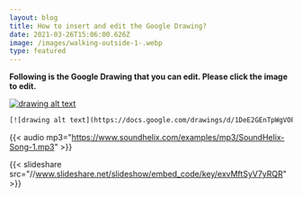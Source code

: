 ```yaml
---
layout: blog
title: How to insert and edit the Google Drawing?
date: 2021-03-26T15:06:00.626Z
image: /images/walking-outside-1-.webp
type: featured 
---
```

**Following is the Google Drawing that you can edit. Please click the image to edit.**

[![drawing alt text](https://docs.google.com/drawings/d/1DeE2GEnTpWgVOF4N9RTFcLU-BbCsVe1Hzytaf92ODcw/export/png)](https://docs.google.com/drawings/d/1DeE2GEnTpWgVOF4N9RTFcLU-BbCsVe1Hzytaf92ODcw/edit "Click to view/edit Drawing")

```html
[![drawing alt text](https://docs.google.com/drawings/d/1DeE2GEnTpWgVOF4N9RTFcLU-BbCsVe1Hzytaf92ODcw/export/png)](https://docs.google.com/drawings/d/1DeE2GEnTpWgVOF4N9RTFcLU-BbCsVe1Hzytaf92ODcw/edit "Click to view/edit Drawing")
```

{{< audio mp3="https://www.soundhelix.com/examples/mp3/SoundHelix-Song-1.mp3" >}}

<!-- {{< slideshare id="exvMftSyV7yRQR" >}} -->

{{< slideshare src="//www.slideshare.net/slideshow/embed_code/key/exvMftSyV7yRQR" >}}